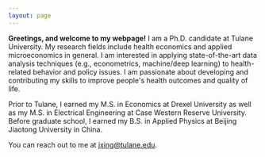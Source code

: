 ```yaml
---
layout: page
---
```


**Greetings, and welcome to my webpage!** I am a Ph.D. candidate at Tulane University. My research fields include health economics and applied microeconomics in general. I am interested in applying state-of-the-art data analysis techniques (e.g., econometrics, machine/deep learning) to health-related behavior and policy issues. I am passionate about developing and contributing my skills to improve people's health outcomes and quality of life.

Prior to Tulane, I earned my M.S. in Economics at Drexel University as well as my M.S. in Electrical Engineering at Case Western Reserve University. Before graduate school, I earned my B.S. in Applied Physics at Beijing Jiaotong University in China. 

You can reach out to me at jxing@tulane.edu.




